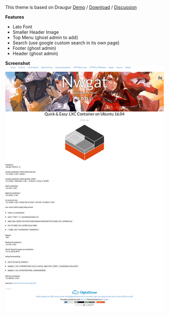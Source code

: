 This theme is based on Draugur
[Demo](//gustavlindqvist.se) / [Download](https://github.com/reedyn/Draugur/releases/latest) / [Discussion](https://ghost.org/forum/themes/5427-draugur-minimalistic-theme)

**Features**

* Lato Font
* Smaller Header Image
* Top Menu (ghost admin to add)
* Search (use google custom search in its own page)
* Footer (ghost admin)
* Header (ghost admin)

**Screenshot**
![](screenshot.png)
